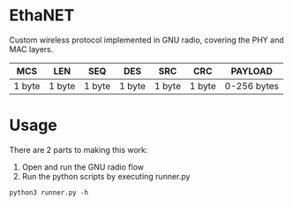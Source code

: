 # EthaNET
Custom wireless protocol implemented in GNU radio, covering the PHY and MAC layers.

| MCS               | LEN      | SEQ    | DES    | SRC    | CRC    | PAYLOAD      |
| :---------------: | :------: | :----: | :----: | :----: | :----: | :----------: |
| 1 byte            | 1 byte   | 1 byte | 1 byte | 1 byte | 1 byte | 0-256 bytes  |

# Usage
There are 2 parts to making this work:
1. Open and run the GNU radio flow
2. Run the python scripts by executing runner.py

```
python3 runner.py -h
```